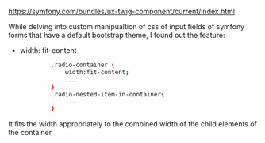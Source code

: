 https://symfony.com/bundles/ux-twig-component/current/index.html

While delving into custom manipualtion of css of input fields of symfony forms that have a default bootstrap theme, I found out the feature:

- width: fit-content

```sh
            .radio-container {
                width:fit-content;
                ...
            }
            .radio-nested-item-in-container{
                ...
            }
```

It fits the width appropriately to the combined width of the child elements of the container